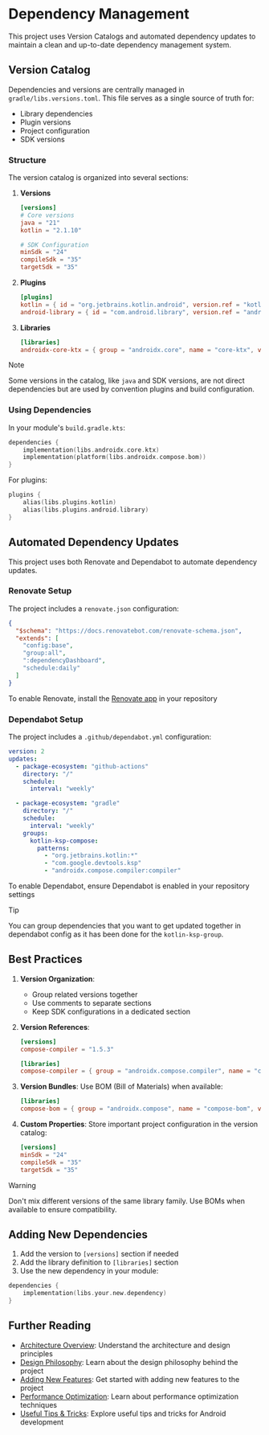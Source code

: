 # Dependency Management

This project uses Version Catalogs and automated dependency updates to maintain a clean and
up-to-date dependency management system.

## Version Catalog

Dependencies and versions are centrally managed in `gradle/libs.versions.toml`. This file serves as
a single source of truth for:

- Library dependencies
- Plugin versions
- Project configuration
- SDK versions

### Structure

The version catalog is organized into several sections:

1. **Versions**

	```toml
	[versions]
	# Core versions
	java = "21"
	kotlin = "2.1.10"
	
	# SDK Configuration
	minSdk = "24"
	compileSdk = "35"
	targetSdk = "35"
	```

2. **Plugins**

	```toml
	[plugins]
	kotlin = { id = "org.jetbrains.kotlin.android", version.ref = "kotlin" }
	android-library = { id = "com.android.library", version.ref = "androidGradlePlugin" }
	```

3. **Libraries**

	```toml
	[libraries]
	androidx-core-ktx = { group = "androidx.core", name = "core-ktx", version.ref = "androidxCore" }
	```

> [!NOTE]
> Some versions in the catalog, like `java` and SDK versions, are not direct dependencies but are
> used by convention plugins and build configuration.

### Using Dependencies

In your module's `build.gradle.kts`:

```kotlin
dependencies {
    implementation(libs.androidx.core.ktx)
    implementation(platform(libs.androidx.compose.bom))
}
```

For plugins:

```kotlin
plugins {
    alias(libs.plugins.kotlin)
    alias(libs.plugins.android.library)
}
```

## Automated Dependency Updates

This project uses both Renovate and Dependabot to automate dependency updates.

### Renovate Setup

The project includes a `renovate.json` configuration:

```json
{
  "$schema": "https://docs.renovatebot.com/renovate-schema.json",
  "extends": [
    "config:base",
    "group:all",
    ":dependencyDashboard",
    "schedule:daily"
  ]
}
```

To enable Renovate, install the [Renovate app](https://github.com/apps/renovate) in your repository

### Dependabot Setup

The project includes a `.github/dependabot.yml` configuration:

```yaml
version: 2
updates:
  - package-ecosystem: "github-actions"
    directory: "/"
    schedule:
      interval: "weekly"

  - package-ecosystem: "gradle"
    directory: "/"
    schedule:
      interval: "weekly"
    groups:
      kotlin-ksp-compose:
        patterns:
          - "org.jetbrains.kotlin:*"
          - "com.google.devtools.ksp"
          - "androidx.compose.compiler:compiler"
```

To enable Dependabot, ensure Dependabot is enabled in your repository settings

> [!TIP]
> You can group dependencies that you want to get updated together in dependabot config as it has
> been done for the `kotlin-ksp-group`.

## Best Practices

1. **Version Organization**:
	- Group related versions together
	- Use comments to separate sections
	- Keep SDK configurations in a dedicated section

2. **Version References**:

	```toml
	[versions]
	compose-compiler = "1.5.3"
	
	[libraries]
	compose-compiler = { group = "androidx.compose.compiler", name = "compiler", version.ref = "compose-compiler" }
	```

3. **Version Bundles**:
   Use BOM (Bill of Materials) when available:

	```toml
	[libraries]
	compose-bom = { group = "androidx.compose", name = "compose-bom", version.ref = "androidxComposeBom" }
	```

4. **Custom Properties**:
   Store important project configuration in the version catalog:

	```toml
	[versions]
	minSdk = "24"
	compileSdk = "35"
	targetSdk = "35"
	```

> [!WARNING]
> Don't mix different versions of the same library family. Use BOMs when available to ensure
> compatibility.

## Adding New Dependencies

1. Add the version to `[versions]` section if needed
2. Add the library definition to `[libraries]` section
3. Use the new dependency in your module:

```kotlin
dependencies {
    implementation(libs.your.new.dependency)
}
```

## Further Reading
- [Architecture Overview](architecture.md): Understand the architecture and design principles
- [Design Philosophy](philosophy.md): Learn about the design philosophy behind the project
- [Adding New Features](guide.md): Get started with adding new features to the project
- [Performance Optimization](performance.md): Learn about performance optimization techniques
- [Useful Tips & Tricks](tips.md): Explore useful tips and tricks for Android development